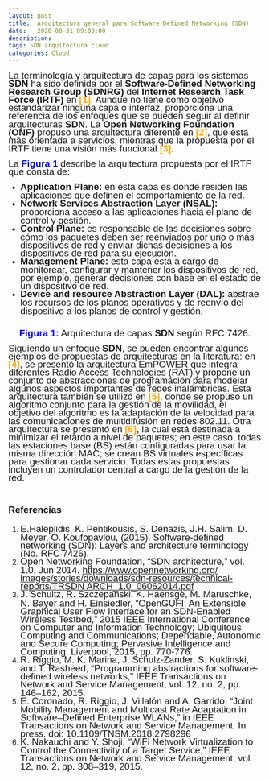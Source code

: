 ```yaml
---
layout: post
title:  Arquitectura general para Software Defined Networking (SDN)
date:   2020-08-31 09:00:00
description: 
tags: SDN arquitectura cloud
categories: Cloud
---
```

<p style="margin-bottom: 0cm; line-height: 115%;"><span style="font-size: 14pt;"><span style="font-family: arial, helvetica, sans-serif;">La terminología y arquitectura de capas para los sistemas <strong>SDN</strong> ha sido definida por el <strong>Software-Defined Networking Research Group (SDNRG)</strong> del <strong>Internet Research Task Force (IRTF)</strong> en <span style="color: #ffa500;"><strong>[1]</strong></span>. Aunque no tiene como objetivo estandarizar ninguna capa o interfaz, proporciona una referencia de los enfoques que se pueden seguir al definir arquitecturas <strong>SDN</strong>. La <strong>Open Networking Foundation (ONF)</strong> propuso una arquitectura diferente en <span style="color: #ffa500;"><strong>[2]</strong></span>, que está más orientada a servicios, mientras que la propuesta por el IRTF tiene una visión más funcional <span style="color: #ffa500;"><strong>[3]</strong></span>.</span></span></p>
<p style="margin-bottom: 0cm; line-height: 115%;"><span style="font-size: 14pt;"></span></p>
<p style="margin-bottom: 0cm; line-height: 115%;"><span style="font-size: 14pt;"><span style="font-family: arial, helvetica, sans-serif;">La <span style="color: #0000ff;"><strong>Figura 1</strong></span> describe la arquitectura propuesta por el IRTF que consta de:</span></span></p>
<p style="margin-bottom: 0cm; line-height: 115%;"><span style="font-size: 14pt;"></span></p>
<ul>
<li style="margin-bottom: 0cm; line-height: 115%;"><span style="font-size: 14pt;"><span style="font-family: arial, helvetica, sans-serif;"><strong>Application Plane:</strong> en ésta capa es donde residen las aplicaciones que definen el comportamiento de la red.</span></span></li>
<li style="margin-bottom: 0cm; line-height: 115%;"><span style="font-size: 14pt;"><span style="font-family: arial, helvetica, sans-serif;"><strong>Network Services Abstraction Layer (NSAL):</strong> proporciona acceso a las aplicaciones hacia el plano de control y gestión.</span></span></li>
<li style="margin-bottom: 0cm; line-height: 115%;"><span style="font-size: 14pt;"><span style="font-family: arial, helvetica, sans-serif;"><strong>Control Plane:</strong> es responsable de las decisiones sobre cómo los paquetes deben ser reenviados por uno o más dispositivos de red y enviar dichas decisiones a los dispositivos de red para su ejecución.</span></span></li>
<li style="margin-bottom: 0cm; line-height: 115%;"><span style="font-size: 14pt;"><span style="font-family: arial, helvetica, sans-serif;"><strong>Management Plane:</strong> esta capa está a cargo de monitorear, configurar y mantener los dispositivos de red, por ejemplo, generar decisiones con base en el estado de un dispositivo de red.</span></span></li>
<li style="margin-bottom: 0cm; line-height: 115%;"><span style="font-size: 14pt;"><span style="font-family: arial, helvetica, sans-serif;"><strong>Device and resource Abstraction Layer (DAL):</strong> abstrae los recursos de los planos operativos y de reenvío del dispositivo a los planos de control y gestión.</span></span></li>
</ul>
<p style="margin-bottom: 0cm; line-height: 115%; text-align: center;"><span style="font-size: 14pt;"><span style="font-family: arial, helvetica, sans-serif;"><img src="images/Cloud/general-architecture-for-sdn/rfc_architecture.png" alt="" /> </span></span></p>
<p style="text-align: center;"><span style="font-size: 14pt;"></span></p>
<p style="margin-bottom: 0cm; line-height: 115%; text-align: center;"><span style="font-size: 14pt;"><span style="font-family: arial, helvetica, sans-serif;"><span style="color: #0000ff;"><strong>Figura 1:</strong></span> Arquitectura de capas <strong>SDN</strong> según RFC 7426.</span></span></p>
<p style="margin-bottom: 0cm; line-height: 115%;"><span style="font-size: 14pt;"></span></p>
<p style="margin-bottom: 0cm; line-height: 115%;"><span style="font-size: 14pt;"><span style="font-family: arial, helvetica, sans-serif;">Siguiendo un enfoque <strong>SDN</strong>, se pueden encontrar algunos ejemplos de propuestas de arquitecturas en la literatura: en <span style="color: #ffa500;"><strong>[4]</strong></span>, se presentó la arquitectura EmPOWER que integra diferentes Radio Access Technologies (RAT) y propone un conjunto de abstracciones de programación para modelar algunos aspectos importantes de redes inalámbricas. Esta arquitectura también se utilizó en <span style="color: #ffa500;"><strong>[5]</strong></span>, donde se propuso un algoritmo conjunto para la gestión de la movilidad, el objetivo del algoritmo es la adaptación de la velocidad para las comunicaciones de multidifusión en redes 802.11. Otra arquitectura se presentó en <span style="color: #ffa500;"><strong>[6]</strong></span>, la cual está destinada a minimizar el retardo a nivel de paquetes; en este caso, todas las estaciones base (BS) están configuradas para usar la misma dirección MAC; se crean BS virtuales específicas para gestionar cada servicio. Todas estas propuestas incluyen un controlador central a cargo de la gestión de la red.</span></span></p>
<p style="margin-bottom: 0cm; line-height: 115%;"><span style="font-size: 14pt;"></span></p>
<h1 style="margin-bottom: 0cm; line-height: 115%;"><span style="font-size: 14pt;"><span style="font-family: arial, helvetica, sans-serif;">Referencias</span></span></h1>
<ol>
<li style="margin-bottom: 0cm; line-height: 115%;"><span style="font-size: 14pt;"><span style="font-family: arial, helvetica, sans-serif;"><a name="_Ref496115512"></a> E.Haleplidis, K. Pentikousis, S. Denazis, J.H. Salim, D. Meyer, O. Koufopavlou, (2015). Software-defined networking (SDN): Layers and architecture terminology (No. RFC 7426).</span></span></li>
<li style="margin-bottom: 0cm; line-height: 115%;"><span style="font-size: 14pt;"><span style="font-family: arial, helvetica, sans-serif;">Open Networking Foundation, “SDN architecture,” vol. 1.0, Jun 2014. <a href="https://www.opennetworking.org/ images/stories/downloads/sdn-resources/technical-reports/TRSDN ARCH_1.0_06062014.pdf">https://www.opennetworking.org/ images/stories/downloads/sdn-resources/technical-reports/TRSDN ARCH_1.0_06062014.pdf</a></span></span></li>
<li style="margin-bottom: 0cm; line-height: 115%;"><span style="font-size: 14pt;"><span style="font-family: arial, helvetica, sans-serif;">J. Schultz, R. Szczepanski, K. Haensge, M. Maruschke, N. Bayer and H. Einsiedler, “OpenGUFI: An Extensible Graphical User Flow Interface for an SDN-Enabled Wireless Testbed,” 2015 IEEE International Conference on Computer and Information Technology; Ubiquitous Computing and Communications; Dependable, Autonomic and Secure Computing; Pervasive Intelligence and Computing, Liverpool, 2015, pp. 770-776.</span></span></li>
<li style="margin-bottom: 0cm; line-height: 115%;"><span style="font-size: 14pt;"><span style="font-family: arial, helvetica, sans-serif;">R. Riggio, M. K. Marina, J. Schulz-Zander, S. Kuklinski, and T. Rasheed, “Programming abstractions for software-defined wireless networks,” IEEE Transactions on Network and Service Management, vol. 12, no. 2, pp. 146–162, 2015.</span></span></li>
<li style="margin-bottom: 0cm; line-height: 115%;"><span style="font-size: 14pt;"><span style="font-family: arial, helvetica, sans-serif;">E. Coronado, R. Riggio, J. Villalón and A. Garrido, “Joint Mobility Management and Multicast Rate Adaptation in Software–Defined Enterprise WLANs,” in IEEE Transactions on Network and Service Management. In press. doi: 10.1109/TNSM.2018.2798296</span></span></li>
<li style="margin-bottom: 0cm; line-height: 115%;"><span style="font-size: 14pt;"><span style="font-family: arial, helvetica, sans-serif;">K. Nakauchi and Y. Shoji, “WiFi Network Virtualization to Control the Connectivity of a Target Service,” IEEE Transactions on Network and Service Management, vol. 12, no. 2, pp. 308–319, 2015.</span></span></li>
</ol>
<p>&nbsp;</p>
